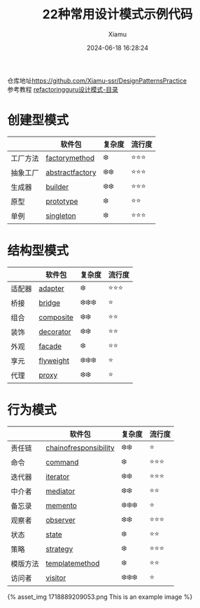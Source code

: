 ﻿---
layout: post
title: 22种常用设计模式示例代码
date: 2024-06-18 16:28:24
author: 'Xiamu'
cover: /2024/06/18/2024-H1/2024-06-18-16-28-24/1718889209053.png
thumbnail: /2024/06/18/2024-H1/2024-06-18-16-28-24/1718889209053.png
tags:
- 设计模式
categories:
- JavaSE

---


仓库地址<https://github.com/Xiamu-ssr/DesignPatternsPractice>  
参考教程 [refactoringguru设计模式-目录](https://refactoringguru.cn/design-patterns/catalog)

# 创建型模式

|      |                              软件包                              | 复杂度  |  流行度   |
|------|---------------------------------------------------------------|------|--------|
| 工厂方法 | [factorymethod](./src/main/java/org/dragon/factorymethod)     | ❄️   | ⭐️⭐️⭐️ |
| 抽象工厂 | [abstractfactory](./src/main/java/org/dragon/abstractfactory) | ❄️❄️ | ⭐️⭐️⭐️ |
| 生成器  | [builder](./src/main/java/org/dragon/builder)                 | ❄️❄️ | ⭐️⭐️⭐️ |
| 原型   | [prototype](./src/main/java/org/dragon/prototype)             | ❄️   | ⭐️⭐️   |
| 单例   | [singleton](./src/main/java/org/dragon/singleton)             | ❄️   | ⭐️⭐️⭐️ |

# 结构型模式

|     |                        软件包                        |  复杂度   |  流行度   |
|-----|---------------------------------------------------|--------|--------|
| 适配器 | [adapter](./src/main/java/org/dragon/adapter)     | ❄️     | ⭐️⭐️⭐️ |
| 桥接  | [bridge](./src/main/java/org/dragon/bridge)       | ❄️❄️❄️ | ⭐️     |
| 组合  | [composite](./src/main/java/org/dragon/composite) | ❄️❄️   | ⭐️⭐️   |
| 装饰  | [decorator](./src/main/java/org/dragon/decorator) | ❄️❄️   | ⭐️⭐️   |
| 外观  | [facade](./src/main/java/org/dragon/facade)       | ❄️     | ⭐️⭐️   |
| 享元  | [flyweight](./src/main/java/org/dragon/flyweight) | ❄️❄️❄️ | ⭐️     |
| 代理  | [proxy](./src/main/java/org/dragon/proxy)         | ❄️❄️   | ⭐️     |

# 行为模式

|      |                                    软件包                                    |  复杂度   |  流行度   |
|------|---------------------------------------------------------------------------|--------|--------|
| 责任链  | [chainofresponsibility](./src/main/java/org/dragon/chainofresponsibility) | ❄️❄️   | ⭐️     |
| 命令   | [command](./src/main/java/org/dragon/command)                             | ❄️     | ⭐️⭐️⭐️ |
| 迭代器  | [iterator](./src/main/java/org/dragon/iterator)                           | ❄️❄️   | ⭐️⭐️⭐️ |
| 中介者  | [mediator](./src/main/java/org/dragon/mediator)                           | ❄️❄️   | ⭐️⭐️   |
| 备忘录  | [memento](./src/main/java/org/dragon/memento)                             | ❄️❄️❄️ | ⭐️     |
| 观察者  | [observer](./src/main/java/org/dragon/observer)                           | ❄️❄️   | ⭐️⭐️⭐️ |
| 状态   | [state](./src/main/java/org/dragon/state)                                 | ❄️     | ⭐️⭐️   |
| 策略   | [strategy](./src/main/java/org/dragon/strategy)                           | ❄️     | ⭐️⭐️⭐️ |
| 模版方法 | [templatemethod](./src/main/java/org/dragon/templatemethod)               | ❄️     | ⭐️⭐️   |
| 访问者  | [visitor](./src/main/java/org/dragon/visitor)                             | ❄️❄️❄️ | ⭐️     |

{% asset_img 1718889209053.png This is an example image %}

